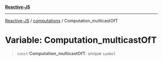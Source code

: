 [**Reactive-JS**](../../README.md)

***

[Reactive-JS](../../README.md) / [computations](../README.md) / Computation\_multicastOfT

# Variable: Computation\_multicastOfT

> `const` **Computation\_multicastOfT**: unique `symbol`
